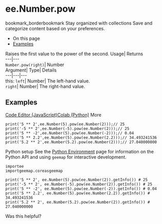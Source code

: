  
#  ee.Number.pow 
bookmark_borderbookmark Stay organized with collections  Save and categorize content based on your preferences.
  * On this page
  * [Examples](https://developers.google.com/earth-engine/apidocs/ee-number-pow#examples)


Raises the first value to the power of the second. 
Usage| Returns  
---|---  
`Number.pow(right)`| Number  
Argument| Type| Details  
---|---|---  
this: `left`| Number| The left-hand value.  
`right`| Number| The right-hand value.  
## Examples
[Code Editor (JavaScript)](https://developers.google.com/earth-engine/apidocs/ee-number-pow#code-editor-javascript-sample)[Colab (Python)](https://developers.google.com/earth-engine/apidocs/ee-number-pow#colab-python-sample) More
```
print('5 ** 2',ee.Number(5).pow(ee.Number(2)));// 25
print('-5 ** 2',ee.Number(-5).pow(ee.Number(2)));// 25
print('5 ** -2',ee.Number(5).pow(ee.Number(-2)));// 0.04
print('5 ** 2.2',ee.Number(5).pow(ee.Number(2.2)));// 34.493241536
print('5.2 ** 2',ee.Number(5.2).pow(ee.Number(2)));// 27.040000000
```
Python setup
See the [ Python Environment](https://developers.google.com/earth-engine/guides/python_install) page for information on the Python API and using `geemap` for interactive development.
```
importee
importgeemap.coreasgeemap
```
```
print('5 ** 2', ee.Number(5).pow(ee.Number(2)).getInfo()) # 25
print('-5 ** 2', ee.Number(-5).pow(ee.Number(2)).getInfo()) # 25
print('5 ** -2', ee.Number(5).pow(ee.Number(-2)).getInfo()) # 0.04
print('5 ** 2.2', ee.Number(5).pow(ee.Number(2.2)).getInfo()) # 34.493241536
print('5.2 ** 2', ee.Number(5.2).pow(ee.Number(2)).getInfo()) # 27.040000000
```

Was this helpful?
